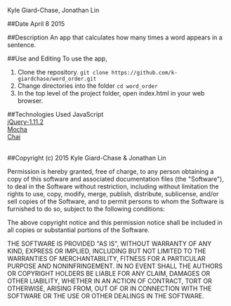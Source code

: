 Kyle Giard-Chase, Jonathan Lin

##Date
April 8 2015


##Description
An app that calculates how many times a word appears in a sentence.

##Use and Editing
To use the app, <br>
1. Clone the repository. `git clone https://github.com/k-giardchase/word_order.git`<br>
2. Change directories into the folder `cd word_order`<br>
3. In the top level of the project folder, open index.html in your web browser.

##Technologies Used
JavaScript <br>
<a href='https://jquery.com/download/'>jQuery-1.11.2</a> <br>
<a href='http://mochajs.org/'>Mocha</a> <br>
<a href='http://chaijs.com/'>Chai</a><br><br>

##Copyright (c) 2015 Kyle Giard-Chase & Jonathan Lin

Permission is hereby granted, free of charge, to any person obtaining a copy
of this software and associated documentation files (the "Software"), to deal
in the Software without restriction, including without limitation the rights
to use, copy, modify, merge, publish, distribute, sublicense, and/or sell
copies of the Software, and to permit persons to whom the Software is
furnished to do so, subject to the following conditions:

The above copyright notice and this permission notice shall be included in
all copies or substantial portions of the Software.

THE SOFTWARE IS PROVIDED "AS IS", WITHOUT WARRANTY OF ANY KIND, EXPRESS OR
IMPLIED, INCLUDING BUT NOT LIMITED TO THE WARRANTIES OF MERCHANTABILITY,
FITNESS FOR A PARTICULAR PURPOSE AND NONINFRINGEMENT. IN NO EVENT SHALL THE
AUTHORS OR COPYRIGHT HOLDERS BE LIABLE FOR ANY CLAIM, DAMAGES OR OTHER
LIABILITY, WHETHER IN AN ACTION OF CONTRACT, TORT OR OTHERWISE, ARISING FROM,
OUT OF OR IN CONNECTION WITH THE SOFTWARE OR THE USE OR OTHER DEALINGS IN
THE SOFTWARE.
